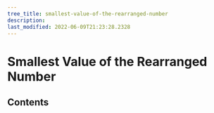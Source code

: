```yaml
---
tree_title: smallest-value-of-the-rearranged-number
description: 
last_modified: 2022-06-09T21:23:28.2328
---
```


# Smallest Value of the Rearranged Number

## Contents
